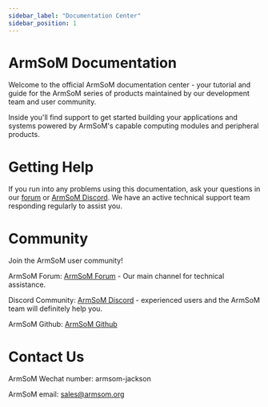 ```yaml
---
sidebar_label: "Documentation Center"
sidebar_position: 1
---
```


# ArmSoM Documentation

Welcome to the official ArmSoM documentation center - your tutorial and guide for the ArmSoM series of products maintained by our development team and user community.

Inside you'll find support to get started building your applications and systems powered by ArmSoM's capable computing modules and peripheral products.

# Getting Help

If you run into any problems using this documentation, ask your questions in our [forum](http://forum.armsom.org/) or [ArmSoM Discord](https://discord.gg/EFrQbnsy). We have an active technical support team responding regularly to assist you.

# Community

Join the ArmSoM user community!

ArmSoM Forum: [ArmSoM Forum](http://forum.armsom.org/) - Our main channel for technical assistance.

Discord Community: [ArmSoM Discord](https://discord.gg/EFrQbnsy) - experienced users and the ArmSoM team will definitely help you.

ArmSoM Github: [ArmSoM Github](https://github.com/armsom)

# Contact Us

ArmSoM Wechat number: armsom-jackson 

ArmSoM email: sales@armsom.org